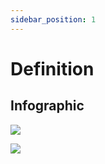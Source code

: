 ```yaml
---
sidebar_position: 1
---
```


# Definition

## **Infographic**


![](/img/downloads/definition_1.png)


![](/img/downloads/definition_2.png)